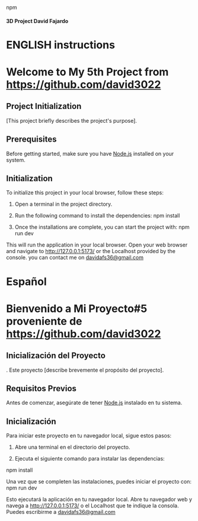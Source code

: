 npm 

#### 3D Project David Fajardo ####



# ENGLISH instructions

# Welcome to My 5th Project from https://github.com/david3022



## Project Initialization

[This project briefly describes the project's purpose].

## Prerequisites

Before getting started, make sure you have [Node.js](https://nodejs.org/) installed on your system.

## Initialization

To initialize this project in your local browser, follow these steps:

1. Open a terminal in the project directory.

2. Run the following command to install the dependencies:
npm install

3. Once the installations are complete, you can start the project with:
npm run dev

This will run the application in your local browser. Open your web browser and 
navigate to http://127.0.0.1:5173/ or the Localhost provided by the console.
you can contact me on davidafs36@gmail.com


# Español

# Bienvenido a Mi Proyecto#5 proveniente de https://github.com/david3022
 ## Inicialización del Proyecto 

. Este proyecto [describe brevemente el propósito del proyecto].

## Requisitos Previos

Antes de comenzar, asegúrate de tener [Node.js](https://nodejs.org/) instalado en tu sistema.

## Inicialización

Para iniciar este proyecto en tu navegador local, sigue estos pasos:

1. Abre una terminal en el directorio del proyecto.

2. Ejecuta el siguiente comando para instalar las dependencias:

npm install

Una vez que se completen las instalaciones, puedes iniciar el proyecto con:
npm run dev

Esto ejecutará la aplicación en tu navegador local. Abre tu navegador web y 
navega a http://127.0.0.1:5173/ o el Localhost que te indique la consola.
Puedes escribirme a davidafs36@gmail.com